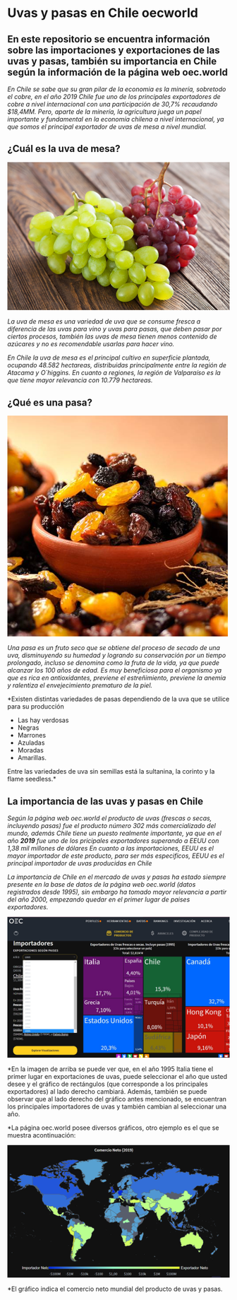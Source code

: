 # Uvas y pasas en Chile oecworld
## En este repositorio se encuentra información sobre las importaciones y exportaciones de las uvas y pasas, también su importancia en Chile según la información de la página web oec.world

*En Chile se sabe que su gran pilar de la economia es la minería, sobretodo el cobre, en el año 2019 Chile fue uno de los principales exportadores de cobre a nivel internacional con una participación de 30,7% recaudando $18,4MM.*
*Pero, aparte de la minería, la agricultura juega un papel importante y fundamental en la economía chilena a nivel internacional, ya que somos el principal exportador de uvas de mesa a nivel mundial.*

## ¿Cuál es la uva de mesa?

![uvademesa.jpg](https://github.com/CristinaBobadilla/Uvas-y-pasas-en-Chile-oecworld/blob/main/uvademesa.jpg)

*La uva de mesa es una variedad de uva que se consume fresca a diferencia de las uvas para vino y uvas para pasas, que deben pasar por ciertos procesos, también las uvas de mesa tienen menos contenido de azúcares y no es recomendable usarlas para hacer vino.*

*En Chile la uva de mesa es el principal cultivo en superficie plantada, ocupando 48.582 hectareas, distribuidas principalmente entre la región de Atacama y O`higgins. En cuanto a regiones, la región de Valparaíso es la que tiene mayor relevancia con 10.779 hectareas.*

## ¿Qué es una pasa?

![pasas.jpg](https://github.com/CristinaBobadilla/Uvas-y-pasas-en-Chile-oecworld/blob/main/pasas.jpg)

*Una pasa es un fruto seco que se obtiene del proceso de secado de una uva, disminuyendo su humedad y logrando su conservación por un tiempo prolongado, incluso se denomina como la fruta de la vida, ya que puede alcanzar los 100 años de edad.*
*Es muy beneficiosa para el organismo ya que es rica en antioxidantes, previene el estreñimiento, previene la anemia y ralentiza el envejecimiento prematuro de la piel.*

*Existen distintas variedades de pasas dependiendo de la uva que se utilice para su producción 
- Las hay verdosas
- Negras
- Marrones
- Azuladas
- Moradas
- Amarillas.

Entre las variedades de uva sin semillas está la sultanina, la corinto y la flame seedless.*

## La importancia de las uvas y pasas en Chile 

*Según la página web oec.world el producto de uvas (frescas o secas, incluyendo pasas) fue el producto número 302 más comercializado del mundo, además Chile tiene un puesto realmente importante, ya que en el año **2019** fue uno de los pricipales exportadores superando a EEUU con 1,38 mil millones de dólares*
*En cuanto a las importaciones, EEUU es el mayor importador de este producto, para ser más especificos, EEUU es el principal importador de uvas producidas en Chile*

*La importancia de Chile en el mercado de uvas y pasas ha estado siempre presente en la base de datos de la página web oec.world (datos registrados desde 1995), sin embargo ha tomado mayor relevancia a partir del año 2000, empezando quedar en el primer lugar de paises exportadores.*

![oec1.jpg](https://github.com/CristinaBobadilla/Uvas-y-pasas-en-Chile-oecworld/blob/main/oec1.jpg)

*En la imagen de arriba se puede ver que, en el año 1995 Italia tiene el primer lugar en exportaciones de uvas, puede seleccionar el año que usted desee y el gráfico de rectángulos (que corresponde a los principales exportadores) al lado derecho cambiará.
Además, también se puede observar que al lado derecho del gráfico antes mencionado, se encuentran los principales importadores de uvas y también cambian al seleccionar una año.

*La página oec.world posee diversos gráficos, otro ejemplo es el que se muestra acontinuación: 

![oec2.png](https://github.com/CristinaBobadilla/Uvas-y-pasas-en-Chile-oecworld/blob/main/oec2.png)

*El gráfico indica el comercio neto mundial del producto de uvas y pasas.
